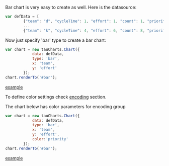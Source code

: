 
Bar chart is very easy to create as well. Here is the datasource:

```javascript
var defData = [
        {"team": "d", "cycleTime": 1, "effort": 1, "count": 1, "priority": "low"},
        ...
        {"team": "k", "cycleTime": 4, "effort": 6, "count": 8, "priority": "medium"}];
```

Now just specify 'bar' type to create a bar chart:

```javascript
var chart = new tauCharts.Chart({
            data: defData,
            type: 'bar',
            x: 'team',
            y: 'effort'
        });
chart.renderTo('#bar');
```

[example](http://jsfiddle.net/taucharts/ryaobh0w/)


To define color settings check [encoding](../advanced/encoding.md) section.

The chart below has color parameters for encoding group
```javascript
var chart = new tauCharts.Chart({
            data: defData,
            type: 'bar',
            x: 'team',
            y: 'effort',
            color:'priority'
        });
chart.renderTo('#bar');
```
[example](http://jsfiddle.net/taucharts/6mdLrj6o/)
